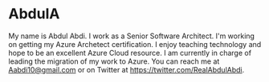# AbdulA
My name is Abdul Abdi.
I work as a Senior Software Architect.
I'm working on getting my Azure Archetect certification.
I enjoy teaching technology and hope to be an excellent Azure Cloud resource.
I am currently in charge of leading the migration of my work to Azure.
You can reach me at Aabdi10@gmail.com or on Twitter at https://twitter.com/RealAbdulAbdi.
